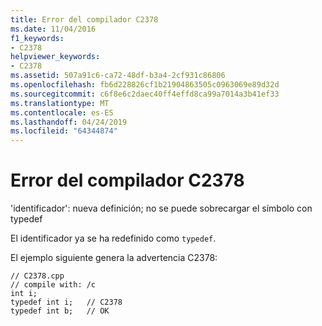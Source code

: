 ```yaml
---
title: Error del compilador C2378
ms.date: 11/04/2016
f1_keywords:
- C2378
helpviewer_keywords:
- C2378
ms.assetid: 507a91c6-ca72-48df-b3a4-2cf931c86806
ms.openlocfilehash: fb6d228826cf1b21904863505c0963069e89d32d
ms.sourcegitcommit: c6f8e6c2daec40ff4effd8ca99a7014a3b41ef33
ms.translationtype: MT
ms.contentlocale: es-ES
ms.lasthandoff: 04/24/2019
ms.locfileid: "64344874"
---
```

# <a name="compiler-error-c2378"></a>Error del compilador C2378

'identificador': nueva definición; no se puede sobrecargar el símbolo con typedef

El identificador ya se ha redefinido como `typedef`.

El ejemplo siguiente genera la advertencia C2378:

```
// C2378.cpp
// compile with: /c
int i;
typedef int i;   // C2378
typedef int b;   // OK
```